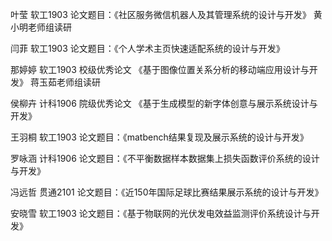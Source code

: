 叶莹 软工1903 论文题目：《社区服务微信机器人及其管理系统的设计与开发》 黄小明老师组读研

闫菲 软工1903 论文题目：《个人学术主页快速适配系统的设计与开发》

那婷婷 软工1903 校级优秀论文 《基于图像位置关系分析的移动端应用设计与开发》 蒋玉茹老师组读研

侯柳卉 计科1906 院级优秀论文 《基于生成模型的新字体创意与展示系统设计与开发》

王羽桐 软工1903 论文题目：《matbench结果复现及展示系统的设计与开发》

罗咏涵 计科1906 论文题目：《不平衡数据样本数据集上损失函数评价系统的设计与开发》

冯远哲 贯通2101 论文题目：《近150年国际足球比赛结果展示系统的设计与开发》

安晓雪 软工1903 论文题目：《基于物联网的光伏发电效益监测评价系统设计与开发》